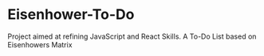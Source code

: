# Eisenhower-To-Do

Project aimed at refining JavaScript and React Skills. A To-Do List based on Eisenhowers Matrix
